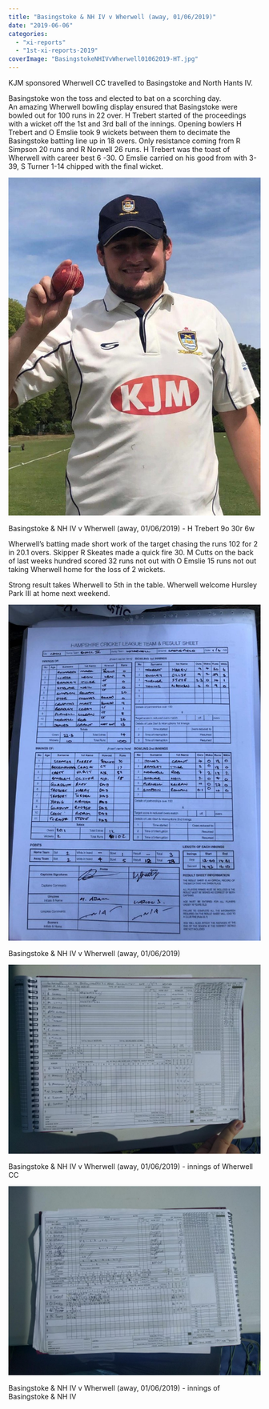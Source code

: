 ```yaml
---
title: "Basingstoke & NH IV v Wherwell (away, 01/06/2019)"
date: "2019-06-06"
categories: 
  - "xi-reports"
  - "1st-xi-reports-2019"
coverImage: "BasingstokeNHIVvWherwell01062019-HT.jpg"
---
```


KJM sponsored Wherwell CC travelled to Basingstoke and North Hants IV.

Basingstoke won the toss and elected to bat on a scorching day.   
An amazing Wherwell bowling display ensured that Basingstoke were bowled out for 100 runs in 22 over. H Trebert started of the proceedings with a wicket off the 1st and 3rd ball of the innings. Opening bowlers H Trebert and O Emslie took 9 wickets between them to decimate the Basingstoke batting line up in 18 overs. Only resistance coming from R Simpson 20 runs and R Norwell 26 runs. H Trebert was the toast of Wherwell with career best 6 -30. O Emslie carried on his good from with 3-39, S Turner 1-14 chipped with the final wicket.

[![](images/BasingstokeNHIVvWherwell01062019-HT-763x1024.jpg)](https://www.wherwellcc.co.uk/wp-content/uploads/2019/06/BasingstokeNHIVvWherwell01062019-HT.jpg)

Basingstoke & NH IV v Wherwell (away, 01/06/2019) - H Trebert 9o 30r 6w

Wherwell’s batting made short work of the target chasing the runs 102 for 2 in 20.1 overs. Skipper R Skeates made a quick fire 30. M Cutts on the back of last weeks hundred scored 32 runs not out with O Emslie 15 runs not out taking Wherwell home for the loss of 2 wickets. 

Strong result takes Wherwell to 5th in the table. Wherwell welcome Hursley Park III at home next weekend.

[![](images/Basingstoke-NH-IV-v-Wherwell-01062019-scoresheet-768x1024.jpg)](https://www.wherwellcc.co.uk/wp-content/uploads/2019/06/Basingstoke-NH-IV-v-Wherwell-01062019-scoresheet.jpg)

Basingstoke & NH IV v Wherwell (away, 01/06/2019)

[![](images/20190601-Basinsgtoke-NH-IV-scorebook-Wherwell-innings-1024x768.jpg)](https://www.wherwellcc.co.uk/wp-content/uploads/2019/06/20190601-Basinsgtoke-NH-IV-scorebook-Wherwell-innings.jpg)

Basingstoke & NH IV v Wherwell (away, 01/06/2019) - innings of Wherwell CC

[![](images/20190601-Basinsgtoke-NH-IV-scorebook-Basingstoke-NH-IV-innings-1024x768.jpg)](https://www.wherwellcc.co.uk/wp-content/uploads/2019/06/20190601-Basinsgtoke-NH-IV-scorebook-Basingstoke-NH-IV-innings.jpg)

Basingstoke & NH IV v Wherwell (away, 01/06/2019) - innings of Basingstoke & NH IV
